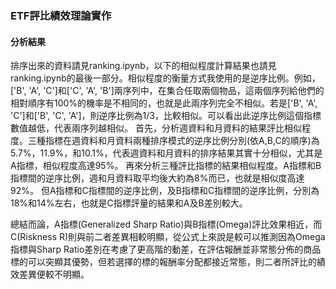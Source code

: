 ### ETF評比績效理論實作
#### 分析結果
排序出來的資料請見ranking.ipynb，以下的相似程度計算結果也請見ranking.ipynb的最後一部分。相似程度的衡量方式我使用的是逆序比例。例如，['B', 'A', 'C']和['C', 'A', 'B']兩序列中，在集合任取兩個物品，這兩個序列給他們的相對順序有100%的機率是不相同的，也就是此兩序列完全不相似。若是['B', 'A', 'C']和['B', 'C', 'A']，則逆序比例為1/3，比較相似。可以看出此逆序比例這個指標數值越低，代表兩序列越相似。
首先，分析週資料和月資料的結果評比相似程度。三種指標在週資料和月資料兩種排序模式的逆序比例分別(依A,B,C的順序)為5.7%，11.9%，和10.1%，代表週資料和月資料的排序結果其實十分相似，尤其是A指標，相似程度高達95%。
再來分析三種評比指標的結果相似程度。A指標和B指標間的逆序比例，週和月資料取平均後大約為8%而已，也就是相似度高達92%。
但A指標和C指標間的逆序比例，及B指標和C指標間的逆序比例，分別為18%和14%左右，也就是C指標評量的結果和A及B差別較大。

總結而論，A指標(Generalized Sharp Ratio)與B指標(Omega)評比效果相近，而C(Riskness R)則與前二者差異相較明顯，從公式上來說是較可以推測因為Omega指標與Sharp Ratio差別在考慮了更高階的動差，在評估報酬並非常態分佈的商品標的可以突顯其優勢，但若選擇的標的報酬率分配都接近常態，則二者所評比的績效差異便較不明顯。
